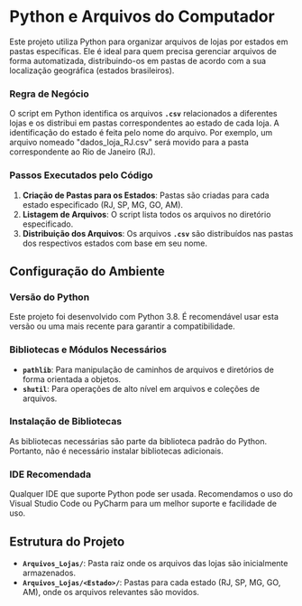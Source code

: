 # Python e Arquivos do Computador

Este projeto utiliza Python para organizar arquivos de lojas por estados em pastas específicas. Ele é ideal para quem precisa gerenciar arquivos de forma automatizada, distribuindo-os em pastas de acordo com a sua localização geográfica (estados brasileiros).

### **Regra de Negócio**

O script em Python identifica os arquivos **`.csv`** relacionados a diferentes lojas e os distribui em pastas correspondentes ao estado de cada loja. A identificação do estado é feita pelo nome do arquivo. Por exemplo, um arquivo nomeado "dados_loja_RJ.csv" será movido para a pasta correspondente ao Rio de Janeiro (RJ).

### **Passos Executados pelo Código**

1. **Criação de Pastas para os Estados**: Pastas são criadas para cada estado especificado (RJ, SP, MG, GO, AM).
2. **Listagem de Arquivos**: O script lista todos os arquivos no diretório especificado.
3. **Distribuição dos Arquivos**: Os arquivos **`.csv`** são distribuídos nas pastas dos respectivos estados com base em seu nome.

## **Configuração do Ambiente**

### **Versão do Python**

Este projeto foi desenvolvido com Python 3.8. É recomendável usar esta versão ou uma mais recente para garantir a compatibilidade.

### **Bibliotecas e Módulos Necessários**

- **`pathlib`**: Para manipulação de caminhos de arquivos e diretórios de forma orientada a objetos.
- **`shutil`**: Para operações de alto nível em arquivos e coleções de arquivos.

### **Instalação de Bibliotecas**

As bibliotecas necessárias são parte da biblioteca padrão do Python. Portanto, não é necessário instalar bibliotecas adicionais.

### **IDE Recomendada**

Qualquer IDE que suporte Python pode ser usada. Recomendamos o uso do Visual Studio Code ou PyCharm para um melhor suporte e facilidade de uso.

## **Estrutura do Projeto**

- **`Arquivos_Lojas/`**: Pasta raiz onde os arquivos das lojas são inicialmente armazenados.
- **`Arquivos_Lojas/<Estado>/`**: Pastas para cada estado (RJ, SP, MG, GO, AM), onde os arquivos relevantes são movidos.
